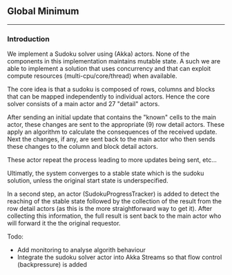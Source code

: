 ## Global Minimum

---

### Introduction

We implement a Sudoku solver using (Akka) actors.
None of the components in this implementation maintains
mutable state. A such we are able to implement a
solution that uses concurrency and that can exploit
compute resources (multi-cpu/core/thread) when available.

The core idea is that a sudoku is composed of rows,
columns and blocks that can be mapped independently
to individual actors. Hence the core solver consists
of a main actor and 27 "detail" actors.

After sending an initial update that contains the "known"
cells to the main actor, these changes are sent to the
appropriate (9) row detail actors. These apply an algorithm
to calculate the consequences of the received update. Next
the changes, if any, are sent back to the main actor who
then sends these changes to the column and block detail actors.

These actor repeat the process leading to more updates being
sent, etc...

Ultimatly, the system converges to a stable state which is the
sudoku solution, unless the original start state is underspecified.

In a second step, an actor (SudokuProgressTracker) is added to
detect the reaching of the stable state followed by the collection
of the result from the row detail actors (as this is the more
straightforward way to get it). After collecting this information,
the full result is sent back to the main actor who will forward
it the the original requestor.

Todo:
  - Add monitoring to analyse algorith behaviour
  - Integrate the sudoku solver actor into Akka Streams so
    that flow control (backpressure) is added
  

